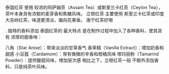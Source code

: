 


泰国红茶 使用 较浓的阿萨姆茶（Assam Tea）或斯里兰卡红茶（Ceylon Tea），茶叶本身具有浓郁的麦芽香和焦糖风味。
立顿红茶 主要使用 斯里兰卡红茶或印度大吉岭红茶，味道更清淡，偏向花果香。
唐宁红茶好喝


. 独特的香料添加
泰国红茶的 最大特点 是在制作过程中加入了各种香料，使其具有 浓厚的甜香味：

八角（Star Anise）：带来淡淡的甘草香气
香草精（Vanilla Extract）：增加奶香和甜感
小豆蔻（Cardamom）：带有微微的辛香和柑橘风味
塔玛丽粉（Tamarind Powder）：提供酸甜风味，增加层次感
相比之下，立顿红茶一般 不额外添加香料，只是纯茶叶风味。